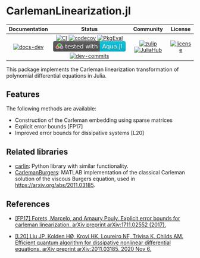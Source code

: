 # CarlemanLinearization.jl

| **Documentation** | **Status** | **Community** | **License** |
|:-----------------:|:----------:|:-------------:|:-----------:|
| [![docs-dev][dev-img]][dev-url] | [![CI][ci-img]][ci-url] [![codecov][cov-img]][cov-url] [![PkgEval][pkgeval-img]][pkgeval-url] [![aqua][aqua-img]][aqua-url] [![dev-commits][dev-commits-url]][dev-commits-target] | [![zulip][chat-img]][chat-url] [![JuliaHub][juliahub-img]][juliahub-url] | [![license][lic-img]][lic-url] |

[dev-img]: https://img.shields.io/badge/docs-latest-blue.svg
[dev-url]: https://juliareach.github.io/CarlemanLinearization.jl/dev/
[ci-img]: https://github.com/JuliaReach/CarlemanLinearization.jl/workflows/CI/badge.svg
[ci-url]: https://github.com/JuliaReach/CarlemanLinearization.jl/actions/workflows/test-master.yml
[cov-img]: https://codecov.io/github/JuliaReach/CarlemanLinearization.jl/coverage.svg
[cov-url]: https://app.codecov.io/github/JuliaReach/CarlemanLinearization.jl
[pkgeval-img]: https://juliaci.github.io/NanosoldierReports/pkgeval_badges/C/CarlemanLinearization.svg
[pkgeval-url]: https://juliaci.github.io/NanosoldierReports/pkgeval_badges/C/CarlemanLinearization.html
[aqua-img]: https://raw.githubusercontent.com/JuliaTesting/Aqua.jl/master/badge.svg
[aqua-url]: https://github.com/JuliaTesting/Aqua.jl
[dev-commits-url]: https://img.shields.io/github/commits-since/JuliaReach/CarlemanLinearization.jl/latest.svg
[dev-commits-target]: https://github.com/JuliaReach/CarlemanLinearization.jl
[chat-img]: https://img.shields.io/badge/zulip-join_chat-brightgreen.svg
[chat-url]: https://julialang.zulipchat.com/#narrow/stream/278609-juliareach
[juliahub-img]: https://juliahub.com/docs/General/CarlemanLinearization/stable/version.svg
[juliahub-url]: https://juliahub.com/ui/Packages/General/CarlemanLinearization
[lic-img]: https://img.shields.io/github/license/mashape/apistatus.svg
[lic-url]: https://github.com/JuliaReach/CarlemanLinearization.jl/blob/master/LICENSE

This package implements the Carleman linearization transformation of polynomial
differential equations in Julia.

## Features

The following methods are available:

- Construction of the Carleman embedding using sparse matrices
- Explicit error bounds [FP17]
- Improved error bounds for dissipative systems [L20]

## Related libraries

- [carlin](https://github.com/mforets/carlin): Python library with similar functionality.
- [CarlemanBurgers](https://github.com/hermankolden/CarlemanBurgers): MATLAB implementation of the classical Carleman solution of the viscous Burgers equation, used in https://arxiv.org/abs/2011.03185.

## References

- [[FP17] Forets, Marcelo, and Amaury Pouly. Explicit error bounds for carleman linearization. arXiv preprint arXiv:1711.02552 (2017).](https://arxiv.org/abs/1711.02552)

- [[L20] Liu JP, Kolden HØ, Krovi HK, Loureiro NF, Trivisa K, Childs AM. Efficient quantum algorithm for dissipative nonlinear differential equations. arXiv preprint arXiv:2011.03185. 2020 Nov 6.](https://arxiv.org/abs/2011.03185)
